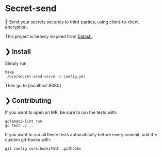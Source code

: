 # Secret-send

📮 Send your secrets securely to third-parties, using client-to-client encryption.

This project is heavily inspired from [Datash](https://github.com/datash/datash).

## ❯ Install

Simply run:

    make
    ./bin/secret-send serve -c config.yml

Then go to [localhost:8080]

## ❯ Contributing

If you want to open an MR, be sure to run the tests with:

    golangci-lint run
    go test ./...

If you want to run all these tests automatically before every commit, add the custom git-hooks with:

    git config core.hooksPath .githooks

